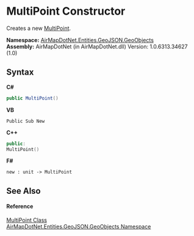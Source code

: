 # MultiPoint Constructor 
 

Creates a new <a href="T_AirMapDotNet_Entities_GeoJSON_GeoObjects_MultiPoint">MultiPoint</a>.

**Namespace:**&nbsp;<a href="N_AirMapDotNet_Entities_GeoJSON_GeoObjects">AirMapDotNet.Entities.GeoJSON.GeoObjects</a><br />**Assembly:**&nbsp;AirMapDotNet (in AirMapDotNet.dll) Version: 1.0.6313.34627 (1.0)

## Syntax

**C#**<br />
``` C#
public MultiPoint()
```

**VB**<br />
``` VB
Public Sub New
```

**C++**<br />
``` C++
public:
MultiPoint()
```

**F#**<br />
``` F#
new : unit -> MultiPoint
```


## See Also


#### Reference
<a href="T_AirMapDotNet_Entities_GeoJSON_GeoObjects_MultiPoint">MultiPoint Class</a><br /><a href="N_AirMapDotNet_Entities_GeoJSON_GeoObjects">AirMapDotNet.Entities.GeoJSON.GeoObjects Namespace</a><br />